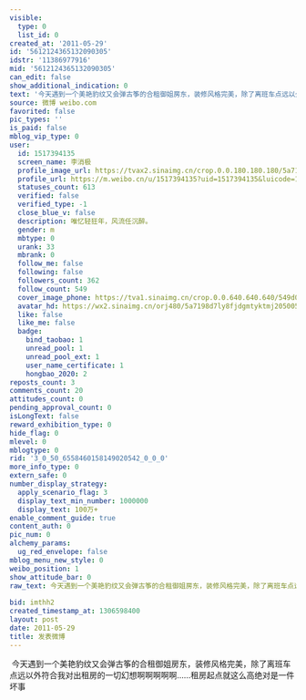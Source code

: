 ```yaml
---
visible:
  type: 0
  list_id: 0
created_at: '2011-05-29'
id: '5612124365132090305'
idstr: '11386977916'
mid: '5612124365132090305'
can_edit: false
show_additional_indication: 0
text: '今天遇到一个美艳豹纹又会弹古筝的合租御姐房东，装修风格完美，除了离班车点远以外符合我对出租房的一切幻想啊啊啊啊啊……租房起点就这么高绝对是一件坏事 '
source: 微博 weibo.com
favorited: false
pic_types: ''
is_paid: false
mblog_vip_type: 0
user:
  id: 1517394135
  screen_name: 李消极
  profile_image_url: https://tvax2.sinaimg.cn/crop.0.0.180.180.180/5a7198d7ly8fjdgmtyktmj20500500so.jpg?KID=imgbed,tva&Expires=1606399992&ssig=SpANwyur3u
  profile_url: https://m.weibo.cn/u/1517394135?uid=1517394135&luicode=10000011&lfid=2304131517394135_-_WEIBO_SECOND_PROFILE_WEIBO
  statuses_count: 613
  verified: false
  verified_type: -1
  close_blue_v: false
  description: 唯忆轻狂年，风流任沉醉。
  gender: m
  mbtype: 0
  urank: 33
  mbrank: 0
  follow_me: false
  following: false
  followers_count: 362
  follow_count: 549
  cover_image_phone: https://tva1.sinaimg.cn/crop.0.0.640.640.640/549d0121tw1egm1kjly3jj20hs0hsq4f.jpg
  avatar_hd: https://wx2.sinaimg.cn/orj480/5a7198d7ly8fjdgmtyktmj20500500so.jpg
  like: false
  like_me: false
  badge:
    bind_taobao: 1
    unread_pool: 1
    unread_pool_ext: 1
    user_name_certificate: 1
    hongbao_2020: 2
reposts_count: 3
comments_count: 20
attitudes_count: 0
pending_approval_count: 0
isLongText: false
reward_exhibition_type: 0
hide_flag: 0
mlevel: 0
mblogtype: 0
rid: '3_0_50_6558460158149020542_0_0_0'
more_info_type: 0
extern_safe: 0
number_display_strategy:
  apply_scenario_flag: 3
  display_text_min_number: 1000000
  display_text: 100万+
enable_comment_guide: true
content_auth: 0
pic_num: 0
alchemy_params:
  ug_red_envelope: false
mblog_menu_new_style: 0
weibo_position: 1
show_attitude_bar: 0
raw_text: 今天遇到一个美艳豹纹又会弹古筝的合租御姐房东，装修风格完美，除了离班车点远以外符合我对出租房的一切幻想啊啊啊啊啊……租房起点就这么高绝对是一件坏事
  ​​​
bid: imthh2
created_timestamp_at: 1306598400
layout: post
date: 2011-05-29
title: 发表微博
---
```


![]()
今天遇到一个美艳豹纹又会弹古筝的合租御姐房东，装修风格完美，除了离班车点远以外符合我对出租房的一切幻想啊啊啊啊啊……租房起点就这么高绝对是一件坏事 
